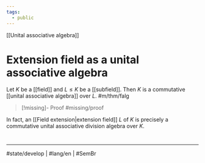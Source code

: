 ```yaml
---
tags:
  - public
---
```

[[Unital associative algebra]]
# Extension field as a unital associative algebra

Let $K$ be a [[field]] and $L \leq K$ be a [[subfield]].
Then $K$ is a commutative [[unital associative algebra]] over $L$. #m/thm/falg

> [!missing]- Proof
> #missing/proof

In fact, an [[Field extension|extension field]] $L$ of $K$ is precisely a commutative unital associative division algebra over $K$.

#
---
#state/develop | #lang/en | #SemBr
